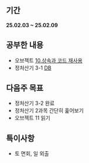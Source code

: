 ## 기간
**25.02.03 ~ 25.02.09**

## 공부한 내용
- 오브젝트 [10.상속과 코드 재사용](https://wonderful-report-e58.notion.site/10-1635b07568ed8079a54dd3461740146c?pvs=4)
- 정처산기 3-1 [DB](https://wonderful-report-e58.notion.site/3-16e5b07568ed80f082a3d43093a95cb1?pvs=4)

## 다음주 목표
- 정처산기 3-2 완료
- 정처산기 2과목 간단히 훑어보기
- 오브젝트 11 읽기

## 특이사항
- 토 면회, 일 외출

